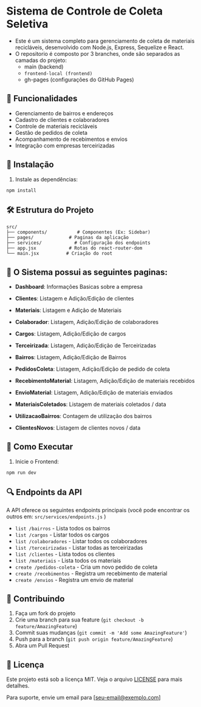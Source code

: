 # Sistema de Controle de Coleta Seletiva

- Este é um sistema completo para gerenciamento de coleta de materiais recicláveis, desenvolvido com Node.js, Express, Sequelize e React.
- O repositorio é composto por 3 branches, onde são separados as camadas do projeto:
  - main (backend)
  - `frontend-local (frontend)`
  - gh-pages (configurações do GitHub Pages) 

## 🚀 Funcionalidades

- Gerenciamento de bairros e endereços
- Cadastro de clientes e colaboradores
- Controle de materiais recicláveis
- Gestão de pedidos de coleta
- Acompanhamento de recebimentos e envios
- Integração com empresas terceirizadas

## 🔧 Instalação

1. Instale as dependências:
```bash
npm install
```

## 🛠️ Estrutura do Projeto

```
src/
├── components/           # Componentes (Ex: Sidebar)
├── pages/             # Paginas da aplicação
├── services/            # Configuração dos endpoints
├── app.jsx            # Rotas do react-router-dom
└── main.jsx          # Criação do root
```

## 📃 O Sistema possui as seguintes paginas:

- **Dashboard**: Informações Basicas sobre a empresa
- **Clientes**: Listagem e Adição/Edição de clientes
- **Materiais**: Listagem e Adição de Materiais
- **Colaborador**: Listagem, Adição/Edição de colaboradores
- **Cargos**: Listagem, Adição/Edição de cargos
- **Terceirizada**: Listagem, Adição/Edição de Terceirizadas
- **Bairros**: Listagem, Adição/Edição de Bairros

- **PedidosColeta**: Listagem, Adição/Edição de pedido de coleta
- **RecebimentoMaterial**: Listagem, Adição/Edição de materiais recebidos
- **EnvioMaterial**: Listagem, Adição/Edição de materiais enviados

- **MateriaisColetados**: Listagem de materiais coletados / data
- **UtilizacaoBairros**: Contagem de utilização dos bairros
- **ClientesNovos**: Listagem de clientes novos / data

## 🚀 Como Executar

1. Inicie o Frontend:
```bash
npm run dev
```

## 🔍 Endpoints da API

A API oferece os seguintes endpoints principais (você pode encontrar os outros em: `src/services/endpoints.js` )

- `list /bairros` - Lista todos os bairros
- `list /cargos` - Listar todos os cargos
- `list /colaboradores` - Listar todos os colaboradores
- `list /terceirizadas` - Listar todas as terceirizadas
- `list /clientes` - Lista todos os clientes
- `list /materiais` - Lista todos os materiais
- `create /pedidos-coleta` - Cria um novo pedido de coleta
- `create /recebimentos` - Registra um recebimento de material
- `create /envios` - Registra um envio de material

## 🤝 Contribuindo

1. Faça um fork do projeto
2. Crie uma branch para sua feature (`git checkout -b feature/AmazingFeature`)
3. Commit suas mudanças (`git commit -m 'Add some AmazingFeature'`)
4. Push para a branch (`git push origin feature/AmazingFeature`)
5. Abra um Pull Request

## 📄 Licença

Este projeto está sob a licença MIT. Veja o arquivo [LICENSE](LICENSE) para mais detalhes.



Para suporte, envie um email para [seu-email@exemplo.com]
